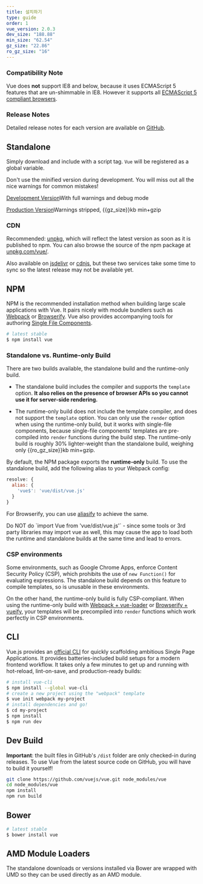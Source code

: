 ```yaml
---
title: 설치하기 
type: guide
order: 1
vue_version: 2.0.3
dev_size: "188.88"
min_size: "62.54"
gz_size: "22.86"
ro_gz_size: "16"
---
```


### Compatibility Note

Vue does **not** support IE8 and below, because it uses ECMAScript 5 features that are un-shimmable in IE8. However it supports all [ECMAScript 5 compliant browsers](http://caniuse.com/#feat=es5).

### Release Notes

Detailed release notes for each version are available on [GitHub](https://github.com/vuejs/vue/releases).

## Standalone

Simply download and include with a script tag. `Vue` will be registered as a global variable.

<p class="tip">Don't use the minified version during development. You will miss out all the nice warnings for common mistakes!</p>

<div id="downloads">
<a class="button" href="/js/vue.js" download>Development Version</a><span class="light info">With full warnings and debug mode</span>

<a class="button" href="/js/vue.min.js" download>Production Version</a><span class="light info">Warnings stripped, {{gz_size}}kb min+gzip</span>
</div>

### CDN

Recommended: [unpkg](https://unpkg.com/vue/dist/vue.js), which will reflect the latest version as soon as it is published to npm. You can also browse the source of the npm package at [unpkg.com/vue/](https://unpkg.com/vue/).

Also available on [jsdelivr](//cdn.jsdelivr.net/vue/{{vue_version}}/vue.js) or [cdnjs](//cdnjs.cloudflare.com/ajax/libs/vue/{{vue_version}}/vue.js), but these two services take some time to sync so the latest release may not be available yet.

## NPM

NPM is the recommended installation method when building large scale applications with Vue. It pairs nicely with module bundlers such as [Webpack](http://webpack.github.io/) or [Browserify](http://browserify.org/). Vue also provides accompanying tools for authoring [Single File Components](single-file-components.html).

``` bash
# latest stable
$ npm install vue
```

### Standalone vs. Runtime-only Build

There are two builds available, the standalone build and the runtime-only build.

- The standalone build includes the compiler and supports the `template` option. **It also relies on the presence of browser APIs so you cannot use it for server-side rendering.**

- The runtime-only build does not include the template compiler, and does not support the `template` option. You can only use the `render` option when using the runtime-only build, but it works with single-file components, because single-file components' templates are pre-compiled into `render` functions during the build step. The runtime-only build is roughly 30% lighter-weight than the standalone build, weighing only {{ro_gz_size}}kb min+gzip.

By default, the NPM package exports the **runtime-only** build. To use the standalone build, add the following alias to your Webpack config:

``` js
resolve: {
  alias: {
    'vue$': 'vue/dist/vue.js'
  }
}
```

For Browserify, you can use [aliasify](https://github.com/benbria/aliasify) to achieve the same.

<p class="tip">Do NOT do `import Vue from 'vue/dist/vue.js'` - since some tools or 3rd party libraries may import vue as well, this may cause the app to load both the runtime and standalone builds at the same time and lead to errors.</p>

### CSP environments

Some environments, such as Google Chrome Apps, enforce Content Security Policy (CSP), which prohibits the use of `new Function()` for evaluating expressions. The standalone build depends on this feature to compile templates, so is unusable in these environments.

On the other hand, the runtime-only build is fully CSP-compliant. When using the runtime-only build with [Webpack + vue-loader](https://github.com/vuejs-templates/webpack-simple) or [Browserify + vueify](https://github.com/vuejs-templates/browserify-simple), your templates will be precompiled into `render` functions which work perfectly in CSP environments.

## CLI

Vue.js provides an [official CLI](https://github.com/vuejs/vue-cli) for quickly scaffolding ambitious Single Page Applications. It provides batteries-included build setups for a modern frontend workflow. It takes only a few minutes to get up and running with hot-reload, lint-on-save, and production-ready builds:

``` bash
# install vue-cli
$ npm install --global vue-cli
# create a new project using the "webpack" template
$ vue init webpack my-project
# install dependencies and go!
$ cd my-project
$ npm install
$ npm run dev
```

## Dev Build

**Important**: the built files in GitHub's `/dist` folder are only checked-in during releases. To use Vue from the latest source code on GitHub, you will have to build it yourself!

``` bash
git clone https://github.com/vuejs/vue.git node_modules/vue
cd node_modules/vue
npm install
npm run build
```

## Bower

``` bash
# latest stable
$ bower install vue
```

## AMD Module Loaders

The standalone downloads or versions installed via Bower are wrapped with UMD so they can be used directly as an AMD module.

